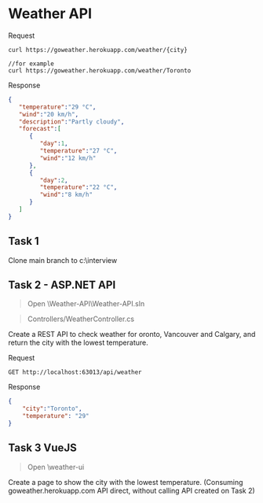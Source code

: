 # Weather API

Request 
```
curl https://goweather.herokuapp.com/weather/{city}

//for example
curl https://goweather.herokuapp.com/weather/Toronto
```

Response
```JSON
{  
   "temperature":"29 °C",
   "wind":"20 km/h",
   "description":"Partly cloudy",
   "forecast":[  
      {  
         "day":1,
         "temperature":"27 °C",
         "wind":"12 km/h"
      },
      {  
         "day":2,
         "temperature":"22 °C",
         "wind":"8 km/h"
      }
   ]
}
```


## Task 1
Clone main branch to c:\interview

## Task 2 - ASP.NET API
> Open \Weather-API\Weather-API.sln

> Controllers/WeatherController.cs

Create a REST API to check weather for oronto, Vancouver and Calgary, and return the city with the lowest temperature. 

Request
```
GET http://localhost:63013/api/weather
```
Response
```json
{
    "city":"Toronto",
    "temperature": "29"
}
```


## Task 3 VueJS
> Open \weather-ui

Create a page to show the city with the lowest temperature. (Consuming goweather.herokuapp.com API direct, without calling API created on Task 2)


 


